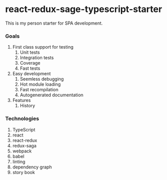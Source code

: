 # react-redux-sage-typescript-starter
This is my person starter for SPA development.

### Goals
1. First class support for testing
    1. Unit tests
    1. Integration tests
    1. Coverage
    1. Fast tests
1. Easy development
    1. Seemless debugging
    1. Hot module loading
    1. Fast recompilation
    1. Autogenerated documentation
1. Features
    1. History
    
### Technologies
1. TypeScript
1. react
1. react-redux
1. redux-saga
1. webpack
1. babel
1. linting
1. dependency graph
1. story book
